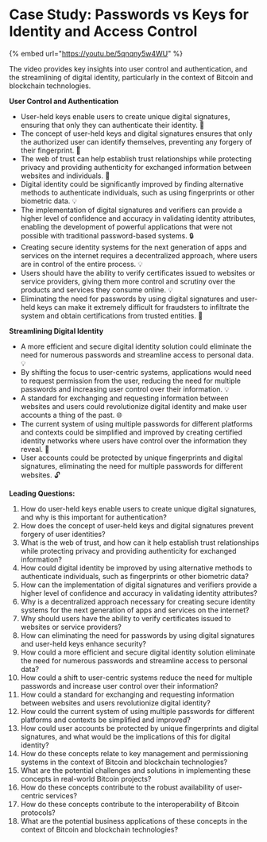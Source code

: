 # Case Study: Passwords vs Keys for Identity and Access Control

{% embed url="https://youtu.be/5qnqny5w4WU" %}

The video provides key insights into user control and authentication, and the streamlining of digital identity, particularly in the context of Bitcoin and blockchain technologies.

**User Control and Authentication**

* User-held keys enable users to create unique digital signatures, ensuring that only they can authenticate their identity. 🔑
* The concept of user-held keys and digital signatures ensures that only the authorized user can identify themselves, preventing any forgery of their fingerprint. 🚪
* The web of trust can help establish trust relationships while protecting privacy and providing authenticity for exchanged information between websites and individuals. 🤔
* Digital identity could be significantly improved by finding alternative methods to authenticate individuals, such as using fingerprints or other biometric data. 💡
* The implementation of digital signatures and verifiers can provide a higher level of confidence and accuracy in validating identity attributes, enabling the development of powerful applications that were not possible with traditional password-based systems. 🔒
* Creating secure identity systems for the next generation of apps and services on the internet requires a decentralized approach, where users are in control of the entire process. 💡
* Users should have the ability to verify certificates issued to websites or service providers, giving them more control and scrutiny over the products and services they consume online. 💡
* Eliminating the need for passwords by using digital signatures and user-held keys can make it extremely difficult for fraudsters to infiltrate the system and obtain certifications from trusted entities. 🚫

**Streamlining Digital Identity**

* A more efficient and secure digital identity solution could eliminate the need for numerous passwords and streamline access to personal data. 💡
* By shifting the focus to user-centric systems, applications would need to request permission from the user, reducing the need for multiple passwords and increasing user control over their information. 💡
* A standard for exchanging and requesting information between websites and users could revolutionize digital identity and make user accounts a thing of the past. 🌐
* The current system of using multiple passwords for different platforms and contexts could be simplified and improved by creating certified identity networks where users have control over the information they reveal. 🤔
* User accounts could be protected by unique fingerprints and digital signatures, eliminating the need for multiple passwords for different websites. 🔓

**Leading Questions:**

1. How do user-held keys enable users to create unique digital signatures, and why is this important for authentication?
2. How does the concept of user-held keys and digital signatures prevent forgery of user identities?
3. What is the web of trust, and how can it help establish trust relationships while protecting privacy and providing authenticity for exchanged information?
4. How could digital identity be improved by using alternative methods to authenticate individuals, such as fingerprints or other biometric data?
5. How can the implementation of digital signatures and verifiers provide a higher level of confidence and accuracy in validating identity attributes?
6. Why is a decentralized approach necessary for creating secure identity systems for the next generation of apps and services on the internet?
7. Why should users have the ability to verify certificates issued to websites or service providers?
8. How can eliminating the need for passwords by using digital signatures and user-held keys enhance security?
9. How could a more efficient and secure digital identity solution eliminate the need for numerous passwords and streamline access to personal data?
10. How could a shift to user-centric systems reduce the need for multiple passwords and increase user control over their information?
11. How could a standard for exchanging and requesting information between websites and users revolutionize digital identity?
12. How could the current system of using multiple passwords for different platforms and contexts be simplified and improved?
13. How could user accounts be protected by unique fingerprints and digital signatures, and what would be the implications of this for digital identity?
14. How do these concepts relate to key management and permissioning systems in the context of Bitcoin and blockchain technologies?
15. What are the potential challenges and solutions in implementing these concepts in real-world Bitcoin projects?
16. How do these concepts contribute to the robust availability of user-centric services?
17. How do these concepts contribute to the interoperability of Bitcoin protocols?
18. What are the potential business applications of these concepts in the context of Bitcoin and blockchain technologies?
